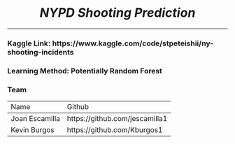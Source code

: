 <h1 align='center'> <em> NYPD Shooting Prediction </em> </h1>
<hr>
<h3>Kaggle Link: https://www.kaggle.com/code/stpeteishii/ny-shooting-incidents </h3>
<h3>Learning Method: Potentially Random Forest</h3>

<h3>Team</h3>
<table>
	<head>
		<tr>
			<td>Name</td>
			<td>Github</td>	
		</tr>
	</head>
	<tbody>
		<tr>
			<td>Joan Escamilla</td>
			<td><a>https://github.com/jescamilla1</a></td>
		</tr>
		<tr>
			<td>Kevin Burgos</td>
			<td><a>https://github.com/Kburgos1</a></td>
		</tr>
	</tbody>
	
</table>
  
